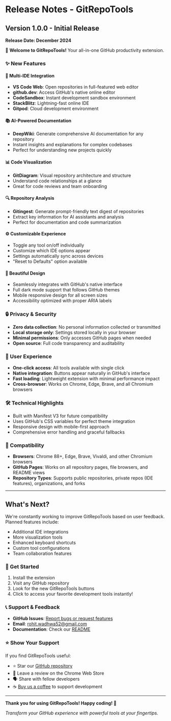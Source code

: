 # Release Notes - GitRepoTools

## Version 1.0.0 - Initial Release
**Release Date: December 2024**

🎉 **Welcome to GitRepoTools!** Your all-in-one GitHub productivity extension.

### ✨ New Features

#### 🔧 Multi-IDE Integration
- **VS Code Web**: Open repositories in full-featured web editor
- **github.dev**: Access GitHub's native online editor
- **CodeSandbox**: Instant development sandbox environment  
- **StackBlitz**: Lightning-fast online IDE
- **Gitpod**: Cloud development environment

#### 📚 AI-Powered Documentation
- **DeepWiki**: Generate comprehensive AI documentation for any repository
- Instant insights and explanations for complex codebases
- Perfect for understanding new projects quickly

#### 📊 Code Visualization
- **GitDiagram**: Visual repository architecture and structure
- Understand code relationships at a glance
- Great for code reviews and team onboarding

#### 🔍 Repository Analysis  
- **Gitingest**: Generate prompt-friendly text digest of repositories
- Extract key information for AI assistants and analysis
- Perfect for documentation and code summarization

#### ⚙️ Customizable Experience
- Toggle any tool on/off individually
- Customize which IDE options appear
- Settings automatically sync across devices
- "Reset to Defaults" option available

#### 🎨 Beautiful Design
- Seamlessly integrates with GitHub's native interface
- Full dark mode support that follows GitHub themes
- Mobile responsive design for all screen sizes
- Accessibility optimized with proper ARIA labels

### 🔒 Privacy & Security
- **Zero data collection**: No personal information collected or transmitted
- **Local storage only**: Settings stored locally in your browser
- **Minimal permissions**: Only accesses GitHub pages when needed
- **Open source**: Full code transparency and auditability

### 🌟 User Experience
- **One-click access**: All tools available with single click
- **Native integration**: Buttons appear naturally in GitHub's interface
- **Fast loading**: Lightweight extension with minimal performance impact
- **Cross-browser**: Works on Chrome, Edge, Brave, and all Chromium browsers

### 🛠️ Technical Highlights
- Built with Manifest V3 for future compatibility
- Uses GitHub's CSS variables for perfect theme integration
- Responsive design with mobile-first approach
- Comprehensive error handling and graceful fallbacks

### 📱 Compatibility
- **Browsers**: Chrome 88+, Edge, Brave, Vivaldi, and other Chromium browsers
- **GitHub Pages**: Works on all repository pages, file browsers, and README views
- **Repository Types**: Supports public repositories, private repos (IDE features), organizations, and forks

---

## What's Next?

We're constantly working to improve GitRepoTools based on user feedback. Planned features include:

- Additional IDE integrations
- More visualization tools
- Enhanced keyboard shortcuts
- Custom tool configurations
- Team collaboration features

### 🚀 Get Started
1. Install the extension
2. Visit any GitHub repository
3. Look for the new GitRepoTools buttons
4. Click to access your favorite development tools instantly!

### 📞 Support & Feedback
- **GitHub Issues**: [Report bugs or request features](https://github.com/rohit-wadhwa/git-repo-tools/issues)
- **Email**: rohit.wadhwa52@gmail.com
- **Documentation**: Check our [README](https://github.com/rohit-wadhwa/git-repo-tools)

### ⭐ Show Your Support
If you find GitRepoTools useful:
- ⭐ Star our [GitHub repository](https://github.com/rohit-wadhwa/git-repo-tools)
- 📝 Leave a review on the Chrome Web Store
- 🗣️ Share with fellow developers
- ☕ [Buy us a coffee](https://buymeacoffee.com/rohit.wadhwa) to support development

---

**Thank you for using GitRepoTools! Happy coding! 🚀**

*Transform your GitHub experience with powerful tools at your fingertips.* 